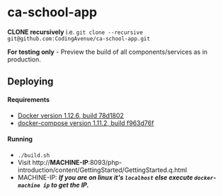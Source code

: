 # ca-school-app

**CLONE recursively** i.e. `git clone --recursive git@github.com:CodingAvenue/ca-school-app.git`

**For testing only** - Preview the build of all components/services as in production.

## Deploying

#### Requirements

 - [Docker version 1.12.6, build 78d1802](https://www.docker.com/)
 - [docker-compose version 1.11.2, build f963d76f](https://docs.docker.com/compose/install/)

#### Running

 - `./build.sh`
 - Visit http://**MACHINE-IP**:8093/php-introduction/content/GettingStarted/GettingStarted.q.html
 - MACHINE-IP: ***If you are on linux it's `localhost` else execute `docker-machine ip` to get the IP.***
